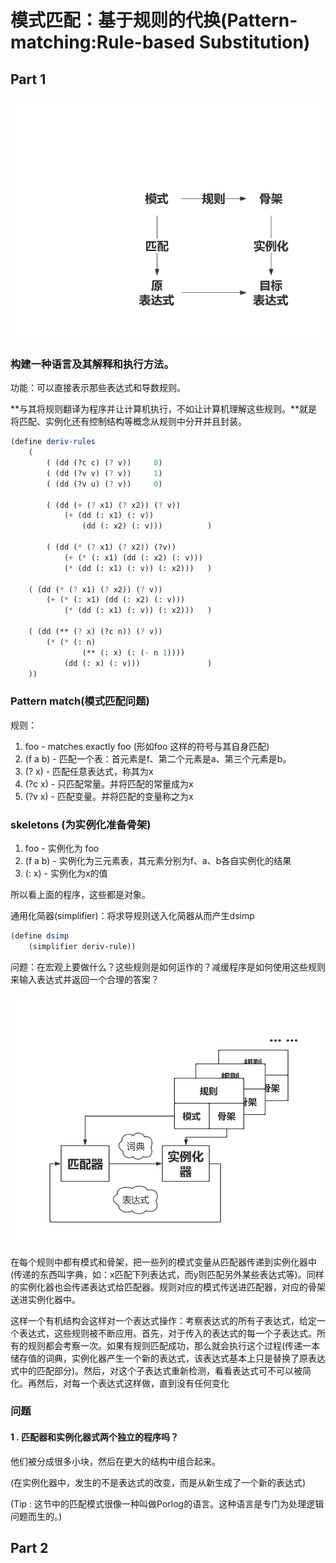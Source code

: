 # 模式匹配：基于规则的代换(Pattern-matching:Rule-based Substitution)

## Part 1

![pic](pic\4a-part1.1.png)

### 构建一种语言及其解释和执行方法。

功能：可以直接表示那些表达式和导数规则。

**与其将规则翻译为程序并让计算机执行，不如让计算机理解这些规则。**就是将匹配、实例化还有控制结构等概念从规则中分开并且封装。

~~~scheme
(define deriv-rules
    (
        ( (dd (?c c) (? v))     0)
        ( (dd (?v v) (? v))     1)
        ( (dd (?v u) (? v))     0)

        ( (dd (+ (? x1) (? x2)) (? v))
            (+ (dd (: x1) (: v))
                (dd (: x2) (: v)))          )
        
        ( (dd (* (? x1) (? x2)) (?v))
            (+ (* (: x1) (dd (: x2) (: v)))
            (* (dd (: x1) (: v)) (: x2)))   )
    
    ( (dd (* (? x1) (? x2)) (? v))
        (+ (* (: x1) (dd (: x2) (: v)))
            (* (dd (: x1) (: v)) (: x2)))   )

    ( (dd (** (? x) (?c n)) (? v))
        (* (* (: n)
                (** (: x) (: (- n 1))))
            (dd (: x) (: v)))               )
    ))
~~~

### Pattern match(模式匹配问题)
规则：
1. foo - matches exactly foo (形如foo 这样的符号与其自身匹配)
2. (f a b) - 匹配一个表：首元素是f、第二个元素是a、第三个元素是b。
3. (? x) - 匹配任意表达式，称其为x
4. (?c x) - 只匹配常量。并将匹配的常量成为x
5. (?v x) - 匹配变量。并将匹配的变量称之为x

### skeletons (为实例化准备骨架)
1. foo - 实例化为 foo
2. (f a b) - 实例化为三元素表，其元素分别为f、a、b各自实例化的结果
3. (: x) - 实例化为x的值

所以看上面的程序，这些都是对象。

通用化简器(simplifier)：将求导规则送入化简器从而产生dsimp
~~~scheme
(define dsimp
    (simplifier deriv-rule))
~~~

问题：在宏观上要做什么？这些规则是如何运作的？减缓程序是如何使用这些规则来输入表达式并返回一个合理的答案？

![pic](pic\4a-part1.2.png)

在每个规则中都有模式和骨架，把一些列的模式变量从匹配器传递到实例化器中(传递的东西叫字典，如：x匹配下列表达式，而y则匹配另外某些表达式等)。同样的实例化器也会传递表达式给匹配器。规则对应的模式传送进匹配器，对应的骨架送进实例化器中。

这样一个有机结构会这样对一个表达式操作：考察表达式的所有子表达式，给定一个表达式，这些规则被不断应用。首先，对于传入的表达式的每一个子表达式。所有的规则都会考察一次。如果有规则匹配成功，那么就会执行这个过程(传递一本储存值的词典，实例化器产生一个新的表达式，该表达式基本上只是替换了原表达式中的匹配部分)。然后，对这个子表达式重新检测，看看表达式可不可以被简化。再然后，对每一个表达式这样做，直到没有任何变化

### 问题
#### 1 . 匹配器和实例化器式两个独立的程序吗？
他们被分成很多小块，然后在更大的结构中组合起来。

(在实例化器中，发生的不是表达式的改变，而是从新生成了一个新的表达式)

(Tip : 这节中的匹配模式很像一种叫做Porlog的语言。这种语言是专门为处理逻辑问题而生的。)

## Part 2

 